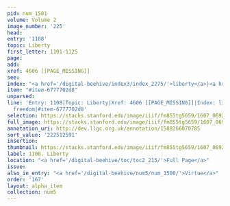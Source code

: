 ```yaml
---
pid: num_1501
volume: Volume 2
image_number: '225'
head:
entry: '1108'
topic: Liberty
first_letter: 1101-1125
page:
add:
xref: 4606 [[PAGE_MISSING]]
see:
index: "<a href='/digital-beehive/index3/index_2275/'>liberty</a>|<a href='/digital-beehive/index2/index_1534/'>freedom</a>"
item: "#item-6777702d8"
unparsed:
line: 'Entry: 1108|Topic: Liberty|Xref: 4606 [[PAGE_MISSING]]|Index: liberty|Index:
  freedom|#item-6777702d8'
selection: https://stacks.stanford.edu/image/iiif/fm855tg5659/1607_0692/423,2591,2816,680/full/0/default.jpg
full_image: https://stacks.stanford.edu/image/iiif/fm855tg5659/1607_0692/full/full/0/default.jpg
annotation_uri: http://dev.llgc.org.uk/annotation/1588266070785
sort_value: '222512591'
insertion:
thumbnail: https://stacks.stanford.edu/image/iiif/fm855tg5659/1607_0692/423,2591,600,180/250,/0/default.jpg
label: 1108. Liberty
location: "<a href='/digital-beehive/toc/toc2_215/'>Full Page</a>"
issue:
also_in_entry: "<a href='/digital-beehive/num5/num_1500/'>Virtue</a>"
order: '167'
layout: alpha_item
collection: num5
---
```

